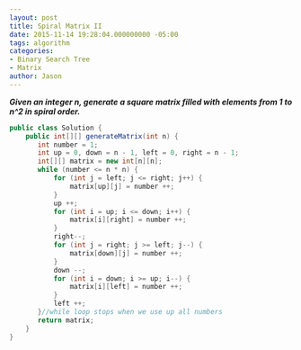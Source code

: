 ```yaml
---
layout: post
title: Spiral Matrix II
date: 2015-11-14 19:28:04.000000000 -05:00
tags: algorithm
categories:
- Binary Search Tree
- Matrix
author: Jason
---
```

<p><strong><em>Given an integer n, generate a square matrix filled with elements from 1 to n^2 in spiral order.</em></strong></p>


``` java
public class Solution {
    public int[][] generateMatrix(int n) {
       int number = 1;
       int up = 0, down = n - 1, left = 0, right = n - 1;
       int[][] matrix = new int[n][n];
       while (number <= n * n) {
           for (int j = left; j <= right; j++) {
               matrix[up][j] = number ++;
           }
           up ++;
           for (int i = up; i <= down; i++) {
               matrix[i][right] = number ++;
           }
           right--;
           for (int j = right; j >= left; j--) {
               matrix[down][j] = number ++;
           }
           down --;
           for (int i = down; i >= up; i--) {
               matrix[i][left] = number ++;
           }
           left ++;
       }//while loop stops when we use up all numbers
       return matrix;
    }
}
```
